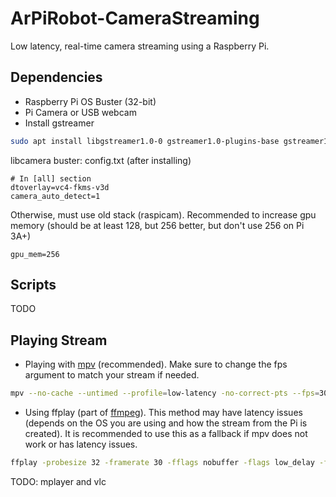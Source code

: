 # ArPiRobot-CameraStreaming

Low latency, real-time camera streaming using a Raspberry Pi.

## Dependencies

- Raspberry Pi OS Buster (32-bit)
- Pi Camera or USB webcam
- Install gstreamer

```sh
sudo apt install libgstreamer1.0-0 gstreamer1.0-plugins-base gstreamer1.0-plugins-good gstreamer1.0-plugins-bad gstreamer1.0-plugins-ugly gstreamer1.0-libav gstreamer1.0-doc gstreamer1.0-tools gstreamer1.0-x gstreamer1.0-alsa gstreamer1.0-gl gstreamer1.0-omx-rpi-config gstreamer1.0-omx-rpi gstreamer1.0-omx
```

libcamera buster: config.txt (after installing)

```
# In [all] section
dtoverlay=vc4-fkms-v3d
camera_auto_detect=1
```

Otherwise, must use old stack (raspicam). Recommended to increase gpu memory (should be at least 128, but 256 better, but don't use 256 on Pi 3A+)

```
gpu_mem=256
```


## Scripts
TODO

## Playing Stream

- Playing with [mpv](https://mpv.io/) (recommended). Make sure to change the fps argument to match your stream if needed.

```sh
mpv --no-cache --untimed --profile=low-latency -no-correct-pts --fps=30 --osc=no tcp://remote_host:5008
```

- Using ffplay (part of [ffmpeg](https://ffmpeg.org/)). This method may have latency issues (depends on the OS you are using and how the stream from the Pi is created). It is recommended to use this as a fallback if mpv does not work or has latency issues.

```sh
ffplay -probesize 32 -framerate 30 -fflags nobuffer -flags low_delay -framedrop -sync ext tcp://remote_host:5008
```


TODO: mplayer and vlc
